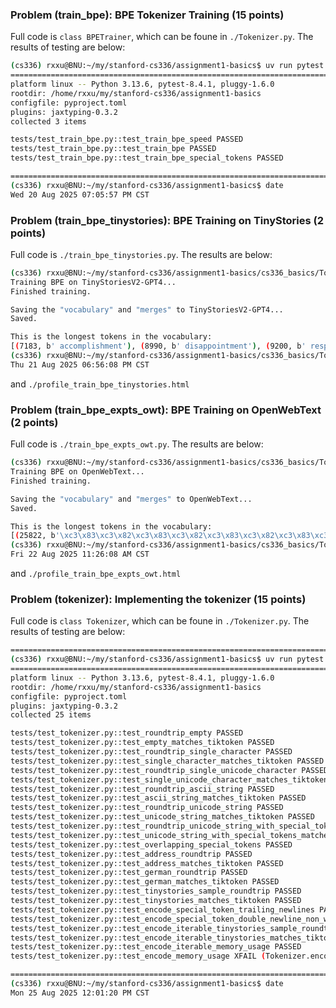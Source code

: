### Problem (train_bpe): BPE Tokenizer Training (15 points)

Full code is ```class BPETrainer```, which can be foune in ```./Tokenizer.py```. The results of testing are below:
```sh
(cs336) rxxu@BNU:~/my/stanford-cs336/assignment1-basics$ uv run pytest tests/test_train_bpe.py
================================================================================== test session starts ==================================================================================
platform linux -- Python 3.13.6, pytest-8.4.1, pluggy-1.6.0
rootdir: /home/rxxu/my/stanford-cs336/assignment1-basics
configfile: pyproject.toml
plugins: jaxtyping-0.3.2
collected 3 items                                                                                                                                                                       

tests/test_train_bpe.py::test_train_bpe_speed PASSED
tests/test_train_bpe.py::test_train_bpe PASSED
tests/test_train_bpe.py::test_train_bpe_special_tokens PASSED

=================================================================================== 3 passed in 2.81s ===================================================================================
(cs336) rxxu@BNU:~/my/stanford-cs336/assignment1-basics$ date
Wed 20 Aug 2025 07:05:57 PM CST
```

### Problem (train_bpe_tinystories): BPE Training on TinyStories (2 points)

Full code is ```./train_bpe_tinystories.py```. The results are below:
```sh
(cs336) rxxu@BNU:~/my/stanford-cs336/assignment1-basics/cs336_basics/Token$ uv run scalene train_bpe_tinystories.py 
Training BPE on TinyStoriesV2-GPT4...
Finished training.

Saving the "vocabulary" and "merges" to TinyStoriesV2-GPT4...
Saved.

This is the longest tokens in the vocabulary:
[(7183, b' accomplishment'), (8990, b' disappointment'), (9200, b' responsibility'), (3245, b' uncomfortable'), (3538, b' compassionate')]
(cs336) rxxu@BNU:~/my/stanford-cs336/assignment1-basics/cs336_basics/Token$ date
Thu 21 Aug 2025 06:56:08 PM CST
```
and
```./profile_train_bpe_tinystories.html```

### Problem (train_bpe_expts_owt): BPE Training on OpenWebText (2 points)

Full code is ```./train_bpe_expts_owt.py```. The results are below:
```sh
(cs336) rxxu@BNU:~/my/stanford-cs336/assignment1-basics/cs336_basics/Token$ uv run scalene train_bpe_expts_owt.py
Training BPE on OpenWebText...
Finished training.

Saving the "vocabulary" and "merges" to OpenWebText...
Saved.

This is the longest tokens in the vocabulary:
[(25822, b'\xc3\x83\xc3\x82\xc3\x83\xc3\x82\xc3\x83\xc3\x82\xc3\x83\xc3\x82\xc3\x83\xc3\x82\xc3\x83\xc3\x82\xc3\x83\xc3\x82\xc3\x83\xc3\x82\xc3\x83\xc3\x82\xc3\x83\xc3\x82\xc3\x83\xc3\x82\xc3\x83\xc3\x82\xc3\x83\xc3\x82\xc3\x83\xc3\x82\xc3\x83\xc3\x82\xc3\x83\xc3\x82'), (25836, b'----------------------------------------------------------------'), (31274, b'\xe2\x80\x94\xe2\x80\x94\xe2\x80\x94\xe2\x80\x94\xe2\x80\x94\xe2\x80\x94\xe2\x80\x94\xe2\x80\x94\xe2\x80\x94\xe2\x80\x94\xe2\x80\x94\xe2\x80\x94\xe2\x80\x94\xe2\x80\x94\xe2\x80\x94\xe2\x80\x94'), (10900, b'--------------------------------'), (15947, b'________________________________')]
(cs336) rxxu@BNU:~/my/stanford-cs336/assignment1-basics/cs336_basics/Token$ date
Fri 22 Aug 2025 11:26:08 AM CST
```
and
```./profile_train_bpe_expts_owt.html```

### Problem (tokenizer): Implementing the tokenizer (15 points)
Full code is ```class Tokenizer```, which can be foune in ```./Tokenizer.py```. The results of testing are below:
```sh
============================================================================= 10 failed, 14 passed, 1 xfailed in 11.66s =============================================================================
(cs336) rxxu@BNU:~/my/stanford-cs336/assignment1-basics$ uv run pytest tests/test_tokenizer.py
======================================================================================== test session starts ========================================================================================
platform linux -- Python 3.13.6, pytest-8.4.1, pluggy-1.6.0
rootdir: /home/rxxu/my/stanford-cs336/assignment1-basics
configfile: pyproject.toml
plugins: jaxtyping-0.3.2
collected 25 items                                                                                                                                                                                  

tests/test_tokenizer.py::test_roundtrip_empty PASSED
tests/test_tokenizer.py::test_empty_matches_tiktoken PASSED
tests/test_tokenizer.py::test_roundtrip_single_character PASSED
tests/test_tokenizer.py::test_single_character_matches_tiktoken PASSED
tests/test_tokenizer.py::test_roundtrip_single_unicode_character PASSED
tests/test_tokenizer.py::test_single_unicode_character_matches_tiktoken PASSED
tests/test_tokenizer.py::test_roundtrip_ascii_string PASSED
tests/test_tokenizer.py::test_ascii_string_matches_tiktoken PASSED
tests/test_tokenizer.py::test_roundtrip_unicode_string PASSED
tests/test_tokenizer.py::test_unicode_string_matches_tiktoken PASSED
tests/test_tokenizer.py::test_roundtrip_unicode_string_with_special_tokens PASSED
tests/test_tokenizer.py::test_unicode_string_with_special_tokens_matches_tiktoken PASSED
tests/test_tokenizer.py::test_overlapping_special_tokens PASSED
tests/test_tokenizer.py::test_address_roundtrip PASSED
tests/test_tokenizer.py::test_address_matches_tiktoken PASSED
tests/test_tokenizer.py::test_german_roundtrip PASSED
tests/test_tokenizer.py::test_german_matches_tiktoken PASSED
tests/test_tokenizer.py::test_tinystories_sample_roundtrip PASSED
tests/test_tokenizer.py::test_tinystories_matches_tiktoken PASSED
tests/test_tokenizer.py::test_encode_special_token_trailing_newlines PASSED
tests/test_tokenizer.py::test_encode_special_token_double_newline_non_whitespace PASSED
tests/test_tokenizer.py::test_encode_iterable_tinystories_sample_roundtrip PASSED
tests/test_tokenizer.py::test_encode_iterable_tinystories_matches_tiktoken PASSED
tests/test_tokenizer.py::test_encode_iterable_memory_usage PASSED
tests/test_tokenizer.py::test_encode_memory_usage XFAIL (Tokenizer.encode is expected to take more memory than allotted (1MB).)

============================================================================ 24 passed, 1 xfailed in 30311.52s ============================================================================
(cs336) rxxu@BNU:~/my/stanford-cs336/assignment1-basics$ date
Mon 25 Aug 2025 12:01:20 PM CST
```